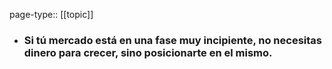 page-type:: [[topic]]
- ### Si tú mercado está en una fase muy incipiente, no necesitas dinero para crecer, sino posicionarte en el mismo.


